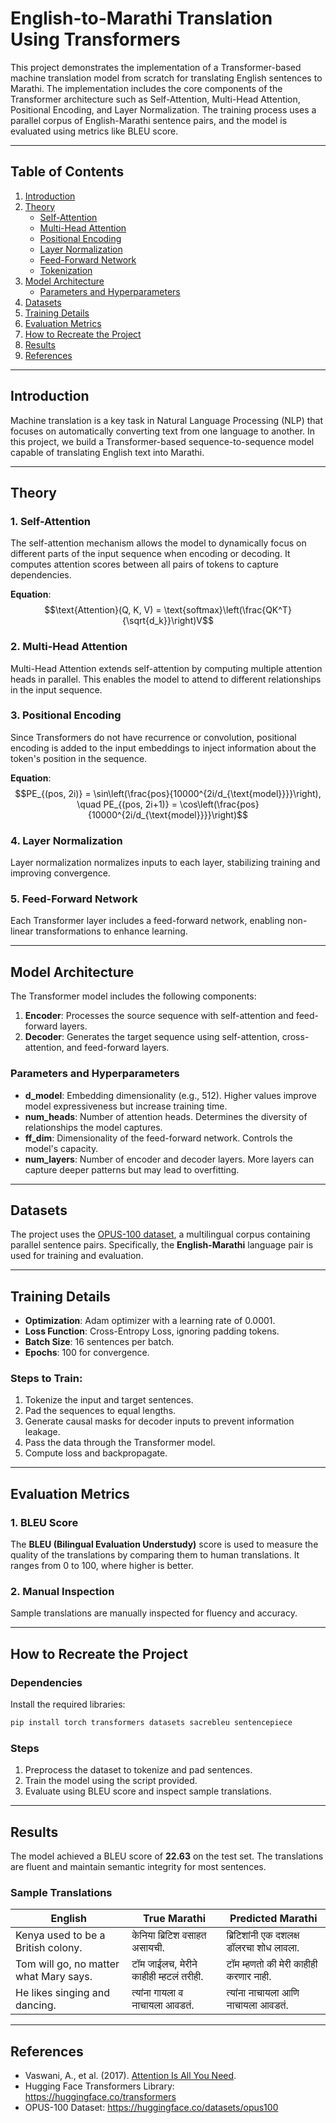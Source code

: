 
# **English-to-Marathi Translation Using Transformers**

This project demonstrates the implementation of a Transformer-based machine translation model from scratch for translating English sentences to Marathi. The implementation includes the core components of the Transformer architecture such as Self-Attention, Multi-Head Attention, Positional Encoding, and Layer Normalization. The training process uses a parallel corpus of English-Marathi sentence pairs, and the model is evaluated using metrics like BLEU score.

---

## **Table of Contents**
1. [Introduction](#introduction)
2. [Theory](#theory)
   - [Self-Attention](#self-attention)
   - [Multi-Head Attention](#multi-head-attention)
   - [Positional Encoding](#positional-encoding)
   - [Layer Normalization](#layer-normalization)
   - [Feed-Forward Network](#feed-forward-network)
   - [Tokenization](#tokenization)
3. [Model Architecture](#model-architecture)
   - [Parameters and Hyperparameters](#parameters-and-hyperparameters)
4. [Datasets](#datasets)
5. [Training Details](#training-details)
6. [Evaluation Metrics](#evaluation-metrics)
7. [How to Recreate the Project](#how-to-recreate-the-project)
8. [Results](#results)
9. [References](#references)

---

## **Introduction**

Machine translation is a key task in Natural Language Processing (NLP) that focuses on automatically converting text from one language to another. In this project, we build a Transformer-based sequence-to-sequence model capable of translating English text into Marathi.

---

## **Theory**

### **1. Self-Attention**
The self-attention mechanism allows the model to dynamically focus on different parts of the input sequence when encoding or decoding. It computes attention scores between all pairs of tokens to capture dependencies.

**Equation**:
$$\text{Attention}(Q, K, V) = \text{softmax}\left(\frac{QK^T}{\sqrt{d_k}}\right)V$$

### **2. Multi-Head Attention**
Multi-Head Attention extends self-attention by computing multiple attention heads in parallel. This enables the model to attend to different relationships in the input sequence.

### **3. Positional Encoding**
Since Transformers do not have recurrence or convolution, positional encoding is added to the input embeddings to inject information about the token's position in the sequence.

**Equation**:
$$PE_{(pos, 2i)} = \sin\left(\frac{pos}{10000^{2i/d_{\text{model}}}}\right), \quad PE_{(pos, 2i+1)} = \cos\left(\frac{pos}{10000^{2i/d_{\text{model}}}}\right)$$

### **4. Layer Normalization**
Layer normalization normalizes inputs to each layer, stabilizing training and improving convergence.

### **5. Feed-Forward Network**
Each Transformer layer includes a feed-forward network, enabling non-linear transformations to enhance learning.

---

## **Model Architecture**

The Transformer model includes the following components:
1. **Encoder**: Processes the source sequence with self-attention and feed-forward layers.
2. **Decoder**: Generates the target sequence using self-attention, cross-attention, and feed-forward layers.

### **Parameters and Hyperparameters**
- **d_model**: Embedding dimensionality (e.g., 512). Higher values improve model expressiveness but increase training time.
- **num_heads**: Number of attention heads. Determines the diversity of relationships the model captures.
- **ff_dim**: Dimensionality of the feed-forward network. Controls the model's capacity.
- **num_layers**: Number of encoder and decoder layers. More layers can capture deeper patterns but may lead to overfitting.

---

## **Datasets**

The project uses the [OPUS-100 dataset](https://huggingface.co/datasets/opus100), a multilingual corpus containing parallel sentence pairs. Specifically, the **English-Marathi** language pair is used for training and evaluation.

---

## **Training Details**

- **Optimization**: Adam optimizer with a learning rate of 0.0001.
- **Loss Function**: Cross-Entropy Loss, ignoring padding tokens.
- **Batch Size**: 16 sentences per batch.
- **Epochs**: 100 for convergence.

### **Steps to Train**:
1. Tokenize the input and target sentences.
2. Pad the sequences to equal lengths.
3. Generate causal masks for decoder inputs to prevent information leakage.
4. Pass the data through the Transformer model.
5. Compute loss and backpropagate.

---

## **Evaluation Metrics**

### **1. BLEU Score**
The **BLEU (Bilingual Evaluation Understudy)** score is used to measure the quality of the translations by comparing them to human translations. It ranges from 0 to 100, where higher is better.

### **2. Manual Inspection**
Sample translations are manually inspected for fluency and accuracy.

---

## **How to Recreate the Project**

### **Dependencies**
Install the required libraries:
```bash
pip install torch transformers datasets sacrebleu sentencepiece
```

### **Steps**
1. Preprocess the dataset to tokenize and pad sentences.
2. Train the model using the script provided.
3. Evaluate using BLEU score and inspect sample translations.

---

## **Results**

The model achieved a BLEU score of **22.63** on the test set. The translations are fluent and maintain semantic integrity for most sentences.

### **Sample Translations**
| **English**               | **True Marathi**          | **Predicted Marathi**     |
|---------------------------|---------------------------|---------------------------|
| Kenya used to be a British colony.       | केनिया ब्रिटिश वसाहत असायची.  | ब्रिटिशांनी एक दशलक्ष डॉलरचा शोध लावला.  |
| Tom will go, no matter what Mary says.              | टॉम जाईलच, मेरीने काहीही म्हटलं तरीही.         | टॉम म्हणतो की मेरी काहीही करणार नाही.         |
| He likes singing and dancing.     | त्यांना गायला व नाचायला आवडतं. | त्यांना नाचायला आणि नाचायला आवडतं. |

---

## **References**
- Vaswani, A., et al. (2017). [Attention Is All You Need](https://arxiv.org/abs/1706.03762).
- Hugging Face Transformers Library: https://huggingface.co/transformers
- OPUS-100 Dataset: https://huggingface.co/datasets/opus100

